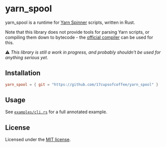 # yarn_spool

yarn_spool is a runtime for [Yarn Spinner](https://yarnspinner.dev) scripts,
written in Rust.

Note that this library does not provide tools for parsing Yarn scripts, or compiling
them down to bytecode - the [official compiler](https://github.com/YarnSpinnerTool/YarnSpinner-Console)
can be used for this.

⚠️ *This library is still a work in progress, and probably shouldn't be used for anything serious yet.*

## Installation

```toml
yarn_spool = { git = "https://github.com/17cupsofcoffee/yarn_spool" }
```

## Usage

See [`examples/cli.rs`](examples/cli.rs) for a full annotated example.

## License

Licensed under the [MIT license](LICENSE).
